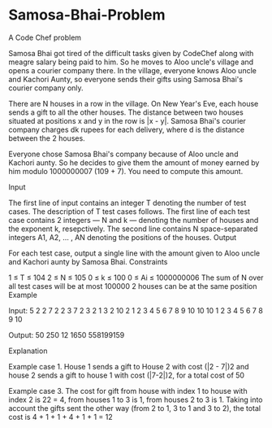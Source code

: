 # Samosa-Bhai-Problem
A Code Chef problem

Samosa Bhai got tired of the difficult tasks given by CodeChef along with meagre salary being paid to him. So he moves to Aloo uncle's village and opens a courier company there. In the village, everyone knows Aloo uncle and Kachori Aunty, so everyone sends their gifts using Samosa Bhai's courier company only.

There are N houses in a row in the village. On New Year's Eve, each house sends a gift to all the other houses.
The distance between two houses situated at positions x and y in the row is |x - y|. Samosa Bhai's courier company charges dk rupees for each delivery, where d is the distance between the 2 houses.

Everyone chose Samosa Bhai's company because of Aloo uncle and Kachori aunty. So he decides to give them the amount of money earned by him modulo 1000000007 (109 + 7). You need to compute this amount.

Input

The first line of input contains an integer T denoting the number of test cases. The description of T test cases follows.
The first line of each test case contains 2 integers — N and k — denoting the number of houses and the exponent k, resepctively. The second line contains N space-separated integers A1, A2, … , AN denoting the positions of the houses.
Output

For each test case, output a single line with the amount given to Aloo uncle and Kachori aunty by Samosa Bhai.
Constraints

1 ≤ T ≤ 104
2 ≤ N ≤ 105
0 ≤ k ≤ 100
0 ≤ Ai ≤ 1000000006
The sum of N over all test cases will be at most 100000
2 houses can be at the same position
Example

Input:
5
2 2
7 2
2 3
7 2
3 2
1 3 2
10 2
1 2 3 4 5 6 7 8 9 10
10 10
1 2 3 4 5 6 7 8 9 10

Output:
50
250
12
1650
558199159

Explanation

Example case 1. House 1 sends a gift to House 2 with cost (|2 - 7|)2 and house 2 sends a gift to house 1 with cost (|7-2|)2, for a total cost of 50

Example case 3. The cost for gift from house with index 1 to house with index 2 is 22 = 4, from houses 1 to 3 is 1, from houses 2 to 3 is 1. Taking into account the gifts sent the other way (from 2 to 1, 3 to 1 and 3 to 2), the total cost is 4 + 1 + 1 + 4 + 1 + 1 = 12
